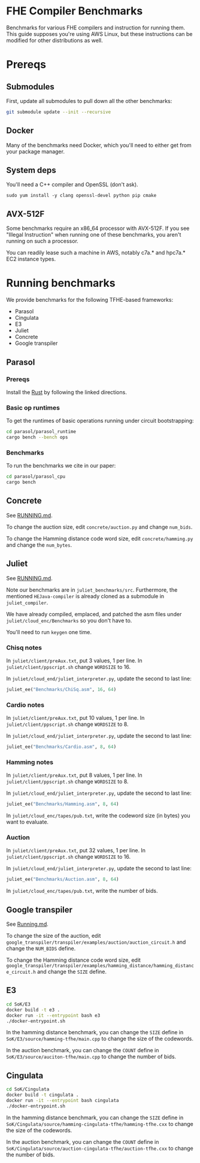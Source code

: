 # FHE Compiler Benchmarks
Benchmarks for various FHE compilers and instruction for running them. This guide supposes you're using AWS Linux, but these instructions can be modified for other distributions as well.

# Prereqs
## Submodules
First, update all submodules to pull down all the other benchmarks:
```bash
git submodule update --init --recursive
```

## Docker
Many of the benchmarks need Docker, which you'll need to either get from your package
manager.

## System deps
You'll need a C++ compiler and OpenSSL (don't ask).

```
sudo yum install -y clang openssl-devel python pip cmake
```

## AVX-512F
Some benchmarks require an x86_64 processor with AVX-512F. If you see "Illegal Instruction" when running one of these benchmarks, you aren't running on such a processor.

You can readily lease such a machine in AWS, notably c7a.* and hpc7a.* EC2 instance types.

# Running benchmarks
We provide benchmarks for the following TFHE-based frameworks:
* Parasol
* Cingulata
* E3
* Juliet
* Concrete
* Google transpiler

## Parasol
### Prereqs
Install the [Rust](https://rustup.rs/) by following the linked directions.

### Basic op runtimes
To get the runtimes of basic operations running under circuit bootstrapping:

```bash
cd parasol/parasol_runtime
cargo bench --bench ops
```

### Benchmarks
To run the benchmarks we cite in our paper:

```bash
cd parasol/parasol_cpu
cargo bench
```

## Concrete
See [RUNNING.md](https://github.com/Sunscreen-tech/concrete-chisq/blob/main/RUNNING.md).

To change the auction size, edit `concrete/auction.py` and change `num_bids`.

To change the Hamming distance code word size, edit `concrete/hamming.py` and change the `num_bytes`.

## Juliet
See [RUNNING.md](https://github.com/Sunscreen-tech/Juliet/blob/sunscreen_bench/RUNNING.md).

Note our benchmarks are in `juliet_benchmarks/src`.
Furthermore, the mentioned `HEJava-compiler` is already cloned as a submodule in `juliet_compiler`.

We have already compiled, emplaced, and patched the asm files under `juliet/cloud_enc/Benchmarks` so you don't have to.

You'll need to run `keygen` one time.

### Chisq notes
In `juliet/client/preAux.txt`, put 3 values, 1 per line.
In `juliet/client/ppscript.sh` change `WORDSIZE` to 16.

In `juliet/cloud_end/juliet_interpreter.py`, update the second to last line:

```python
juliet_ee("Benchmarks/ChiSq.asm", 16, 64)
```

### Cardio notes
In `juliet/client/preAux.txt`, put 10 values, 1 per line.
In `juliet/client/ppscript.sh` change `WORDSIZE` to 8.

In `juliet/cloud_end/juliet_interpreter.py`, update the second to last line:

```python
juliet_ee("Benchmarks/Cardio.asm", 8, 64)
```

### Hamming notes
In `juliet/client/preAux.txt`, put 8 values, 1 per line.
In `juliet/client/ppscript.sh` change `WORDSIZE` to 8.

In `juliet/cloud_end/juliet_interpreter.py`, update the second to last line:

```python
juliet_ee("Benchmarks/Hamming.asm", 8, 64)
```

In `juliet/cloud_enc/tapes/pub.txt`, write the codeword size (in bytes) you want to evaluate.

### Auction
In `juliet/client/preAux.txt`, put 32 values, 1 per line.
In `juliet/client/ppscript.sh` change `WORDSIZE` to 16.

In `juliet/cloud_end/juliet_interpreter.py`, update the second to last line:

```python
juliet_ee("Benchmarks/Auction.asm", 8, 64)
```

In `juliet/cloud_enc/tapes/pub.txt`, write the number of bids.

## Google transpiler
See [Running.md](https://github.com/rickwebiii/fully-homomorphic-encryption/blob/main/RUNNING.md).

To change the size of the auction, edit `google_transpiler/transpiler/examples/auction/auction_circuit.h` and change the `NUM_BIDS` define.

To change the Hamming distance code word size, edit `google_transpiler/transpiler/examples/hamming_distance/hamming_distance_circuit.h` and change the `SIZE` define.

## E3
```bash
cd SoK/E3
docker build -t e3 .
docker run -it --entrypoint bash e3
./docker-entrypoint.sh
```

In the hamming distance benchmark, you can change the `SIZE` define in `SoK/E3/source/hamming-tfhe/main.cpp` to change the size of the codewords.

In the auction benchmark, you can change the `COUNT` define in `SoK/E3/source/auciton-tfhe/main.cpp` to change the number of bids.

## Cingulata
```bash
cd SoK/Cingulata
docker build -t cingulata .
docker run -it --entrypoint bash cingulata
./docker-entrypoint.sh
```

In the hamming distance benchmark, you can change the `SIZE` define in `SoK/Cingulata/source/hamming-cingulata-tfhe/hamming-tfhe.cxx` to change the size of the codewords.

In the auction benchmark, you can change the `COUNT` define in `SoK/Cingulata/source/auction-cingulata-tfhe/auction-tfhe.cxx` to change the number of bids.
